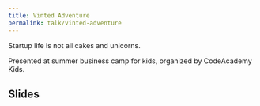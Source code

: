 ```yaml
---
title: Vinted Adventure
permalink: talk/vinted-adventure
---
```


Startup life is not all cakes and unicorns.

Presented at summer business camp for kids, organized by CodeAcademy Kids.

## Slides

<script async class="speakerdeck-embed" data-id="5aa59c6eca5143808cc83ba2172b3612" data-ratio="1.77777777777778" src="//speakerdeck.com/assets/embed.js"></script>
